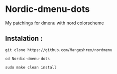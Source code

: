 # Nordic-dmenu-dots
My patchings for dmenu with nord colorscheme 

## Instalation : 
```git clone https://github.com/Mangeshrex/nordmenu```

```cd Nordic-dmenu-dots``` 

```sudo make clean install```
